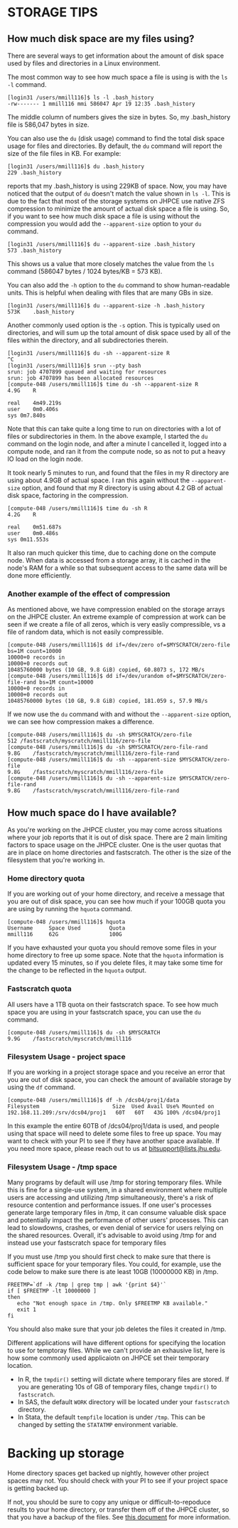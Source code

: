 # STORAGE TIPS

## How much disk space are my files using?

There are several ways to get information about the amount of disk space used
by files and directories in a Linux environment.

The most common way to see how much space a file is using is with the
``ls -l`` command.

```
[login31 /users/mmill116]$ ls -l .bash_history 
-rw------- 1 mmill116 mmi 586047 Apr 19 12:35 .bash_history
```
The middle column of numbers gives the size in bytes.  So, my .bash_history file
is 586,047 bytes in size.

You can also use the ``du`` (disk usage) command to find the total disk space
usage for files and directories.  By default, the ``du`` command will
report the size of the file files in KB.  For example:
```
[login31 /users/mmill116]$ du .bash_history
229 .bash_history
```
reports that my .bash_history is using 229KB of space. Now, you may have
noticed that the output of ``du`` doesn't match the value shown in ``ls -l``.
This is due to the fact that most of the storage systems on JHPCE use native
ZFS compression to minimize the amount of actual disk space a file is using.
So, if you want to see how much disk space a file is using without the
compression you would add the ``--apparent-size`` option to your 
``du`` command.
```
[login31 /users/mmill116]$ du --apparent-size .bash_history 
573 .bash_history
```
This shows us a value that more closely matches the value from the ``ls``
command (586047 bytes / 1024 bytes/KB = 573 KB).

You can also add the ``-h`` option to the ``du`` command to show
human-readable units. This is helpful when dealing with files that are many
GBs in size.
```
[login31 /users/mmill116]$ du --apparent-size -h .bash_history 
573K    .bash_history
```

Another commonly used option is the ``-s`` option.  This is typically used on
directories, and will sum up the total amount of disk space used by all of the
files within the directory, and all subdirectories therein.
```
[login31 /users/mmill116]$ du -sh --apparent-size R
^C
[login31 /users/mmill116]$ srun --pty bash
srun: job 4707899 queued and waiting for resources
srun: job 4707899 has been allocated resources
[compute-048 /users/mmill116]$ time du -sh --apparent-size R
4.9G    R

real    4m49.219s
user    0m0.406s
sys 0m7.840s

```
Note that this can take quite a long time to run on directories with
a lot of files or subdirectories in them. In the above example, I started
the ``du`` command on the login node, and after a minute I cancelled it,
logged into a compute node, and ran it from the compute node, so as not to put
a heavy IO load on the login node.

It took nearly 5 minutes to run, and found
that the files in my R directory are using about 4.9GB  of actual space.  I ran
this again without the ``--apparent-size`` option, and found that my R
directory is using about 4.2 GB of actual disk space, factoring in the
compression.
```
[compute-048 /users/mmill116]$ time du -sh R
4.2G    R

real    0m51.687s
user    0m0.486s
sys 0m11.553s
```
It also ran much quicker this time, due to caching done on the compute node.
When data is accessed from a storage array, it is cached in the node's RAM
for a while so that subsequent access to the same data will be done more
efficiently.

### Another example of the effect of compression

As mentioned above, we have compression enabled on the storage arrays on the
JHPCE cluster.  An extreme example of compression at work can be seen if we
create a file of all zeros, which is very easliy compressible, vs a file of 
random data, which is not easily compressible.
```
[compute-048 /users/mmill116]$ dd if=/dev/zero of=$MYSCRATCH/zero-file bs=1M count=10000
10000+0 records in
10000+0 records out
10485760000 bytes (10 GB, 9.8 GiB) copied, 60.8073 s, 172 MB/s
[compute-048 /users/mmill116]$ dd if=/dev/urandom of=$MYSCRATCH/zero-file-rand bs=1M count=10000
10000+0 records in
10000+0 records out
10485760000 bytes (10 GB, 9.8 GiB) copied, 181.059 s, 57.9 MB/s
```
If we now use the ```du``` command with and without the ```--apparent-size``` 
option, we can see how compression makes a difference.
```
[compute-048 /users/mmill116]$ du -sh $MYSCRATCH/zero-file
512 /fastscratch/myscratch/mmill116/zero-file
[compute-048 /users/mmill116]$ du -sh $MYSCRATCH/zero-file-rand
9.8G    /fastscratch/myscratch/mmill116/zero-file-rand
[compute-048 /users/mmill116]$ du -sh --apparent-size $MYSCRATCH/zero-file
9.8G    /fastscratch/myscratch/mmill116/zero-file
[compute-048 /users/mmill116]$ du -sh --apparent-size $MYSCRATCH/zero-file-rand
9.8G    /fastscratch/myscratch/mmill116/zero-file-rand
```

## How much space do I have available?

As you're working on the JHPCE cluster, you may come across situations where
your job reports that it is out of disk space.  There are 2 main limiting
factors to space usage on the JHPCE cluster.  One is the user quotas that are
in place on home directories and fastscratch. The other is the size of the
filesystem that you're working in.

### Home directory quota

If you are working out of your home directory, and receive a message that you 
are out of disk space, you can see how much if your 100GB quota you are using
by running the ``hquota`` command.
```
[compute-048 /users/mmill116]$ hquota
Username     Space Used         Quota     
mmill116     62G                100G      
```
If you have exhausted your quota you should remove some files in your home
directory to free up some space.  Note that the ``hquota`` information is updated
every 15 minutes, so if you delete files, it may take some time for the change
to be reflected in the ``hquota`` output.

### Fastscratch quota
All users have a 1TB quota on their fastscratch space.  To see how much space
you are using in your fastscratch space, you can use the ``du`` command.

```
[compute-048 /users/mmill116]$ du -sh $MYSCRATCH
9.9G    /fastscratch/myscratch/mmill116
```

### Filesystem Usage - project space

If you are working in a project storage space and you receive an error that
you are out of disk space, you can check the amount of available storage by
using the ``df`` command.
```
[compute-048 /users/mmill116]$ df -h /dcs04/proj1/data
Filesystem                       Size  Used Avail Use% Mounted on
192.168.11.209:/srv/dcs04/proj1   60T   60T   43G 100% /dcs04/proj1
```
In this example the entire 60TB of /dcs04/proj1/data is used, and 
people using that space will need to delete some files to free up space. You
may want to check with your PI to see if they have another space available.
If you need more space, please reach out to us at bitsupport@lists.jhu.edu.

### Filesystem Usage - /tmp space
Many programs by default will use /tmp for storing temporary files.  While
this is fine for a single-use system, in
a shared environment where multiple users are accessing and utilizing /tmp
simultaneously, there's a risk of resource contention and performance issues.
If one user's processes generate large temporary files in /tmp, it can consume
valuable disk space and potentially impact the performance of other users'
processes. This can lead to slowdowns, crashes, or even denial of service for
users relying on the shared resources. Overall, it's advisable to avoid using
/tmp for and instead use your fastscratch space for temporary files

If you must use /tmp you should first check to make sure that there is
sufficient space for your temporary files. You could, for example, use
the code below to make sure there is ate least 10GB (10000000 KB) in /tmp.
```
FREETMP=`df -k /tmp | grep tmp | awk '{print $4}'`
if [ $FREETMP -lt 10000000 ]
then
   echo "Not enough space in /tmp. Only $FREETMP KB available."
   exit 1
fi
```
You should also make sure that your job deletes the files it created in /tmp.

Different applications will have different options for specifying the location
to use for temptoray files.  While we can't provide an exhausive list, here 
is how some commonly used applicaiotn on JHPCE set their temporary location.
  + In R, the `tmpdir()` setting will dictate where temporary files are stored.
    If you are generating 10s of GB of temporary files, change `tmpdir()` to
`fastscratch`.
  + In SAS, the default `WORK` directory will be located under your
    `fastscratch` directory.
  + In Stata, the default `tempfile` location is under `/tmp`. This can be
    changed by setting the `STATATMP` environment variable.

# Backing up storage
Home directory spaces get backed up nightly, however other project spaces may
not.  You should check with your PI to see if your project space is getting
backed up.

If not, you should be sure to copy any unique or difficult-to-repoduce
results to your home directory, or transfer them off of the JHPCE cluster, so
that you have a backup of the files.  See [this document](../storage/backups-restores.md)
for more information.

